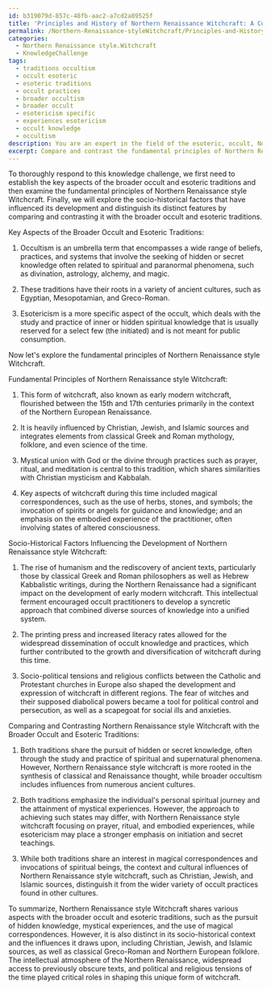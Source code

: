 ```yaml
---
id: b319079d-857c-48fb-aac2-a7cd2a89525f
title: 'Principles and History of Northern Renaissance Witchcraft: A Comparative Analysis'
permalink: /Northern-Renaissance-styleWitchcraft/Principles-and-History-of-Northern-Renaissance-Witchcraft-A-Comparative-Analysis/
categories:
  - Northern Renaissance style.Witchcraft
  - KnowledgeChallenge
tags:
  - traditions occultism
  - occult esoteric
  - esoteric traditions
  - occult practices
  - broader occultism
  - broader occult
  - esotericism specific
  - experiences esotericism
  - occult knowledge
  - occultism
description: You are an expert in the field of the esoteric, occult, Northern Renaissance style.Witchcraft and Education. You are a writer of tests, challenges, books and deep knowledge on Northern Renaissance style.Witchcraft for initiates and students to gain deep insights and understanding from. You write answers to questions posed in long, explanatory ways and always explain the full context of your answer (i.e., related concepts, formulas, examples, or history), as well as the step-by-step thinking process you take to answer the challenges. Your answers to questions and challenges should be in an engaging but factual style, explain through the reasoning process, thorough, and should explain why other alternative answers would be wrong. Summarize the key themes, ideas, and conclusions at the end.
excerpt: Compare and contrast the fundamental principles of Northern Renaissance style.Witchcraft with key aspects of the broader occult and esoteric traditions, highlighting the influence of socio-historical factors in shaping its distinct features and development.
---
```

To thoroughly respond to this knowledge challenge, we first need to establish the key aspects of the broader occult and esoteric traditions and then examine the fundamental principles of Northern Renaissance style Witchcraft. Finally, we will explore the socio-historical factors that have influenced its development and distinguish its distinct features by comparing and contrasting it with the broader occult and esoteric traditions.

Key Aspects of the Broader Occult and Esoteric Traditions:

1. Occultism is an umbrella term that encompasses a wide range of beliefs, practices, and systems that involve the seeking of hidden or secret knowledge often related to spiritual and paranormal phenomena, such as divination, astrology, alchemy, and magic.

2. These traditions have their roots in a variety of ancient cultures, such as Egyptian, Mesopotamian, and Greco-Roman.

3. Esotericism is a more specific aspect of the occult, which deals with the study and practice of inner or hidden spiritual knowledge that is usually reserved for a select few (the initiated) and is not meant for public consumption.

Now let's explore the fundamental principles of Northern Renaissance style Witchcraft.

Fundamental Principles of Northern Renaissance style Witchcraft:

1. This form of witchcraft, also known as early modern witchcraft, flourished between the 15th and 17th centuries primarily in the context of the Northern European Renaissance.

2. It is heavily influenced by Christian, Jewish, and Islamic sources and integrates elements from classical Greek and Roman mythology, folklore, and even science of the time.

3. Mystical union with God or the divine through practices such as prayer, ritual, and meditation is central to this tradition, which shares similarities with Christian mysticism and Kabbalah.

4. Key aspects of witchcraft during this time included magical correspondences, such as the use of herbs, stones, and symbols; the invocation of spirits or angels for guidance and knowledge; and an emphasis on the embodied experience of the practitioner, often involving states of altered consciousness.

Socio-Historical Factors Influencing the Development of Northern Renaissance style Witchcraft:

1. The rise of humanism and the rediscovery of ancient texts, particularly those by classical Greek and Roman philosophers as well as Hebrew Kabbalistic writings, during the Northern Renaissance had a significant impact on the development of early modern witchcraft. This intellectual ferment encouraged occult practitioners to develop a syncretic approach that combined diverse sources of knowledge into a unified system.

2. The printing press and increased literacy rates allowed for the widespread dissemination of occult knowledge and practices, which further contributed to the growth and diversification of witchcraft during this time.

3. Socio-political tensions and religious conflicts between the Catholic and Protestant churches in Europe also shaped the development and expression of witchcraft in different regions. The fear of witches and their supposed diabolical powers became a tool for political control and persecution, as well as a scapegoat for social ills and anxieties.

Comparing and Contrasting Northern Renaissance style Witchcraft with the Broader Occult and Esoteric Traditions:

1. Both traditions share the pursuit of hidden or secret knowledge, often through the study and practice of spiritual and supernatural phenomena. However, Northern Renaissance style witchcraft is more rooted in the synthesis of classical and Renaissance thought, while broader occultism includes influences from numerous ancient cultures.

2. Both traditions emphasize the individual's personal spiritual journey and the attainment of mystical experiences. However, the approach to achieving such states may differ, with Northern Renaissance style witchcraft focusing on prayer, ritual, and embodied experiences, while esotericism may place a stronger emphasis on initiation and secret teachings.

3. While both traditions share an interest in magical correspondences and invocations of spiritual beings, the context and cultural influences of Northern Renaissance style witchcraft, such as Christian, Jewish, and Islamic sources, distinguish it from the wider variety of occult practices found in other cultures.

To summarize, Northern Renaissance style Witchcraft shares various aspects with the broader occult and esoteric traditions, such as the pursuit of hidden knowledge, mystical experiences, and the use of magical correspondences. However, it is also distinct in its socio-historical context and the influences it draws upon, including Christian, Jewish, and Islamic sources, as well as classical Greco-Roman and Northern European folklore. The intellectual atmosphere of the Northern Renaissance, widespread access to previously obscure texts, and political and religious tensions of the time played critical roles in shaping this unique form of witchcraft.
